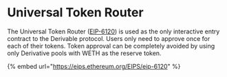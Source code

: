 # Universal Token Router

The Universal Token Router ([EIP-6120](https://eips.ethereum.org/EIPS/eip-6120)) is used as the only interactive entry contract to the Derivable protocol. Users only need to approve once for each of their tokens. Token approval can be completely avoided by using only Derivative pools with WETH as the reserve token.

{% embed url="https://eips.ethereum.org/EIPS/eip-6120" %}
